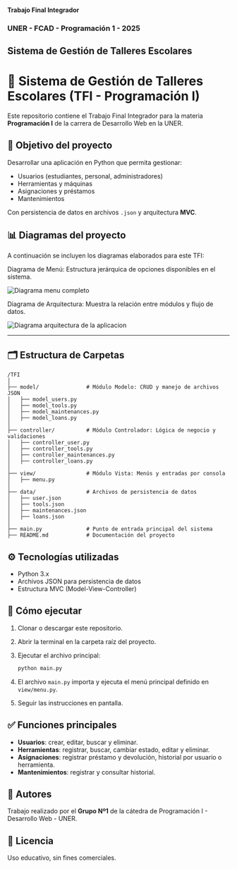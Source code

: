 #### Trabajo Final Integrador

### UNER - FCAD - Programación 1 - 2025

## Sistema de Gestión de Talleres Escolares

# 📌 Sistema de Gestión de Talleres Escolares (TFI - Programación I)

Este repositorio contiene el Trabajo Final Integrador para la materia **Programación I** de la carrera de Desarrollo Web en la UNER.

## 🎯 **Objetivo del proyecto**

Desarrollar una aplicación en Python que permita gestionar:

- Usuarios (estudiantes, personal, administradores)
- Herramientas y máquinas
- Asignaciones y préstamos
- Mantenimientos

Con persistencia de datos en archivos `.json` y arquitectura **MVC**.

## 📊 Diagramas del proyecto

A continuación se incluyen los diagramas elaborados para este TFI:

Diagrama de Menú: Estructura jerárquica de opciones disponibles en el sistema.

![Diagrama menu completo](./diagram.png)

Diagrama de Arquitectura: Muestra la relación entre módulos y flujo de datos.

![Diagrama arquitectura de la aplicacion](./arch.png)

---

## 🗂️ **Estructura de Carpetas**

```
/TFI
│
├── model/               # Módulo Modelo: CRUD y manejo de archivos JSON
│   ├── model_users.py
│   ├── model_tools.py
│   ├── model_maintenances.py
│   ├── model_loans.py
│
├── controller/          # Módulo Controlador: Lógica de negocio y validaciones
│   ├── controller_user.py
│   ├── controller_tools.py
│   ├── controller_maintenances.py
│   ├── controller_loans.py
│
├── view/                # Módulo Vista: Menús y entradas por consola
│   ├── menu.py
│
├── data/                # Archivos de persistencia de datos
│   ├── user.json
│   ├── tools.json
│   ├── maintenances.json
│   ├── loans.json
│
├── main.py              # Punto de entrada principal del sistema
├── README.md            # Documentación del proyecto
```

## ⚙️ **Tecnologías utilizadas**

- Python 3.x
- Archivos JSON para persistencia de datos
- Estructura MVC (Model-View-Controller)

## 🚀 **Cómo ejecutar**

1. Clonar o descargar este repositorio.

2. Abrir la terminal en la carpeta raíz del proyecto.

3. Ejecutar el archivo principal:

   ```bash
   python main.py
   ```

4. El archivo `main.py` importa y ejecuta el menú principal definido en `view/menu.py`.

5. Seguir las instrucciones en pantalla.

## ✅ **Funciones principales**

- **Usuarios**: crear, editar, buscar y eliminar.
- **Herramientas**: registrar, buscar, cambiar estado, editar y eliminar.
- **Asignaciones**: registrar préstamo y devolución, historial por usuario o herramienta.
- **Mantenimientos**: registrar y consultar historial.

## 👥 **Autores**

Trabajo realizado por el **Grupo Nº1** de la cátedra de Programación I - Desarrollo Web - UNER.

## 📄 **Licencia**

Uso educativo, sin fines comerciales.

